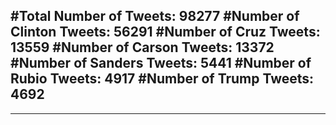 #Total Number of Tweets: 98277 
#Number of Clinton Tweets: 56291
#Number of Cruz Tweets: 13559
#Number of Carson Tweets: 13372
#Number of Sanders Tweets: 5441
#Number of Rubio Tweets: 4917
#Number of Trump Tweets: 4692
---
---
